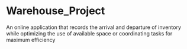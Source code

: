 # Warehouse_Project
An online application that records the arrival and departure of inventory while optimizing the use of available space or coordinating tasks for maximum efficiency 
